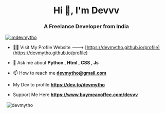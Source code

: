 <h1 align="center">Hi 👋, I'm Devvv</h1>
<h3 align="center">A Freelance Developer from India</h3>

<p align="left"> <a href="https://twitter.com/imdevmytho" target="blank"><img src="https://img.shields.io/twitter/follow/imdevmytho?logo=twitter&style=for-the-badge" alt="imdevmytho" /></a> </p>

- 👨‍💻 Visit My Profile Website ---> [https://devmytho.github.io/profile](https://devmytho.github.io/profile)

- 💬 Ask me about **Python , Html , CSS , Js**

- 📫 How to reach me **devmytho@gmail.com**

- My Dev to profile **https://dev.to/devmytho**

- Support Me Here **https://www.buymeacoffee.com/devvv**

<p>&nbsp;<img align="center" src="https://github-readme-stats.vercel.app/api?username=devmytho&show_icons=true&locale=en" alt="devmytho" /></p>
